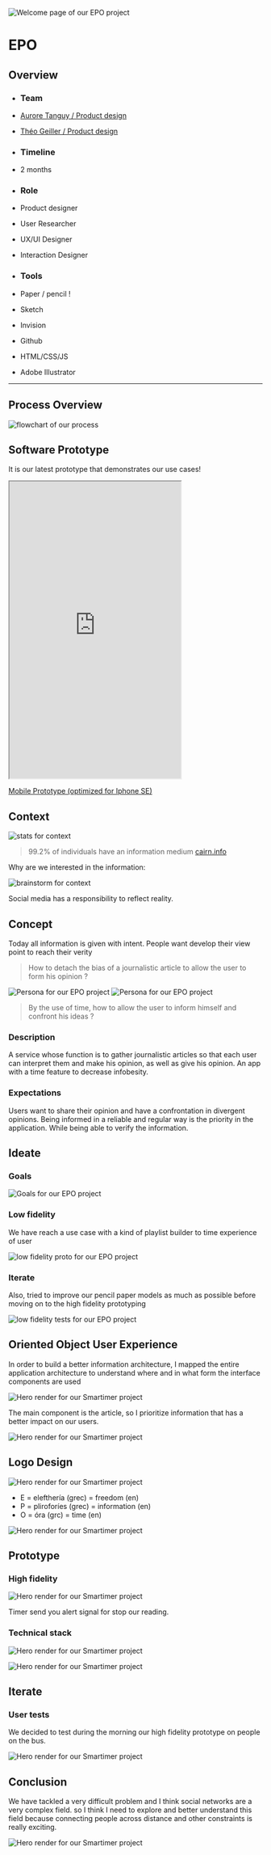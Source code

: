 ![Welcome page of our EPO project](../../assets/epo/cover.png)
# EPO
## Overview



- ### Team 
- [Aurore Tanguy / Product design](http://neocolossus.lecolededesign.com/atanguy/)
- [Théo Geiller / Product design](#)

- ### Timeline
- 2 months

- ### Role
- Product designer
- User Researcher
- UX/UI Designer
- Interaction Designer
 
- ### Tools
- Paper / pencil !
- Sketch
- Invision
- Github
- HTML/CSS/JS
- Adobe Illustrator
 ---
## Process Overview 
![flowchart of our process](../../assets/epo/overviewprocess.png)

## Software Prototype
<p class="marge">It is our latest prototype that demonstrates our use cases!</p>
<iframe class="proto"
        width="340"
        height="588"
        src="https://theojkydbz.github.io/ProjetLong/#list"></iframe>

<a class='mobileview' target="_blank" href="https://theojkydbz.github.io/ProjetLong/">Mobile Prototype (optimized for Iphone SE)</a>


## Context

![stats for context](../../assets/epo/stats.png)
> 99.2% of individuals have an information medium
[cairn.info](https://www.cairn.info/revue-reseaux-2010-2-page-225.htm#)

<p class="marge">Why are we interested in the information:</p>

![brainstorm for context](../../assets/epo/brainstorm.png)
<p class="marge">Social media has a responsibility to reflect reality.</p>

## Concept
<p class="marge">Today all information is given with intent. People want develop their view point to reach their verity</p>

> How to detach the bias of a journalistic article to allow the user to form his opinion ?

![Persona for our EPO project](../../assets/epo/persona1.png)
![Persona for our EPO project](../../assets/epo/persona2.png)

> By the use of time, how to allow the user to inform himself and confront his ideas ?


### Description
<p class="marge">A service whose function is to gather journalistic articles so that each user can interpret them 
and make his opinion, as well as give his opinion.
An app with a time feature to decrease infobesity.</p>

### Expectations
<p class="marge">Users want to share their opinion and have a confrontation in divergent opinions.
Being informed in a reliable and regular way is the priority in the application.
While being able to verify the information.</p>

## Ideate 

### Goals
![Goals for our EPO project](../../assets/epo/goals.png)


### Low fidelity
<p class="marge">We have reach a use case with a kind of playlist builder to time experience of user</p>

![low fidelity proto for our EPO project](../../assets/epo/lowfidelity.png)
### Iterate
<p class="marge">Also, tried to improve our pencil paper models as much as possible before moving on to the high fidelity prototyping</p>

![low fidelity tests for our EPO project](../../assets/epo/lowtest.png)


## Oriented Object User Experience
<p class="marge">In order to build a better information architecture, I mapped the entire application architecture to understand
where and in what form the interface components are used</p>

![Hero render for our Smartimer project](../../assets/epo/oouxchart.png)
<p class="marge">The main component is the article, so I prioritize information that has a better impact on our users.</p>

![Hero render for our Smartimer project](../../assets/epo/oouxai.png)

## Logo Design
![Hero render for our Smartimer project](../../assets/epo/logo.png)

- E = elefthería (grec) = freedom (en)
- P = pliroforíes (grec) = information (en)
- O = óra (grc) = time (en) 

![Hero render for our Smartimer project](../../assets/epo/id.png)

## Prototype

### High fidelity
![Hero render for our Smartimer project](../../assets/epo/screen.png)
<p class="marge">Timer send you alert signal for stop our reading.</p>

### Technical stack
![Hero render for our Smartimer project](../../assets/epo/stack.png)

![Hero render for our Smartimer project](../../assets/epo/dev.png)


## Iterate
### User tests
<p class="marge">We decided to test during the morning our high fidelity prototype on people on the bus.</p>

![Hero render for our Smartimer project](../../assets/epo/usertests.png)

## Conclusion
<p class="marge">We have tackled a very difficult problem and I think social networks are a very complex field. so I think I need to explore and better understand this field because connecting people across distance and other constraints is really exciting.</p>

![Hero render for our Smartimer project](../../assets/epo/thanks.png)

